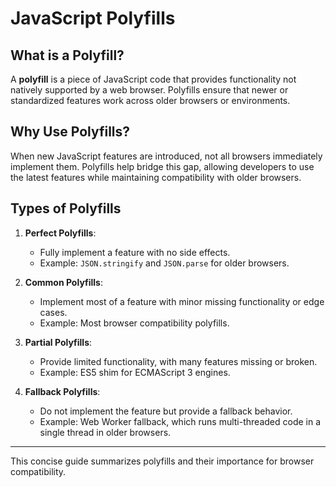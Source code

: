 # JavaScript Polyfills

## What is a Polyfill?

A **polyfill** is a piece of JavaScript code that provides functionality not natively supported by a web browser. Polyfills ensure that newer or standardized features work across older browsers or environments.

## Why Use Polyfills?

When new JavaScript features are introduced, not all browsers immediately implement them. Polyfills help bridge this gap, allowing developers to use the latest features while maintaining compatibility with older browsers.

## Types of Polyfills

1. **Perfect Polyfills**:

   - Fully implement a feature with no side effects.
   - Example: `JSON.stringify` and `JSON.parse` for older browsers.

2. **Common Polyfills**:

   - Implement most of a feature with minor missing functionality or edge cases.
   - Example: Most browser compatibility polyfills.

3. **Partial Polyfills**:

   - Provide limited functionality, with many features missing or broken.
   - Example: ES5 shim for ECMAScript 3 engines.

4. **Fallback Polyfills**:
   - Do not implement the feature but provide a fallback behavior.
   - Example: Web Worker fallback, which runs multi-threaded code in a single thread in older browsers.

---

This concise guide summarizes polyfills and their importance for browser compatibility.
